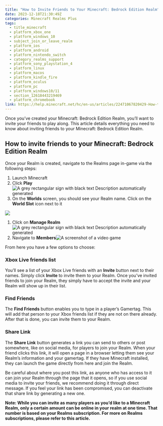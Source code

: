 ```yaml
---
title: "How to Invite Friends to Your Minecraft: Bedrock Edition Realm"
date: 2023-12-18T21:30:49Z
categories: Minecraft Realms Plus
tags:
  - title_minecraft
  - platform_xbox_one
  - platform_windows_10
  - subject_join_or_leave_realm
  - platform_ios
  - platform_android
  - platform_nintendo_switch
  - category_realms_support
  - platform_sony_playstation_4
  - platform_linux
  - platform_macos
  - platform_kindle_fire
  - platform_oculus
  - platform_pc
  - platform_windows10/11
  - section_12618443219469
  - platform_chromebook
link: https://help.minecraft.net/hc/en-us/articles/22471067820429-How-to-Invite-Friends-to-Your-Minecraft-Bedrock-Edition-Realm
---
```


Once you’ve created your Minecraft: Bedrock Edition Realm, you’ll want to invite your friends to play along. This article details everything you need to know about inviting friends to your Minecraft: Bedrock Edition Realm.

## How to invite friends to your Minecraft: Bedrock Edition Realm

Once your Realm is created, navigate to the Realms page in-game via the following steps:

1.  Launch Minecraft
2.  Click **Play**![A grey rectangular sign with black text Description automatically generated](https://minecrafthelp.zendesk.com/hc/article_attachments/22471021021965)
3.  On the **Worlds** screen, you should see your Realm name. Click on the **World Slot** icon next to it

![](https://minecrafthelp.zendesk.com/hc/article_attachments/22471067787533)

1.  Click on **Manage Realm** ![A grey rectangular sign with black text Description automatically generated](https://minecrafthelp.zendesk.com/hc/article_attachments/22471067788941)
2.  Navigate to **Members**![A screenshot of a video game](https://minecrafthelp.zendesk.com/hc/article_attachments/22471067793421)

From here you have a few options to choose: 

### Xbox Live friends list

You’ll see a list of your Xbox Live friends with an **Invite** button next to their names. Simply click **Invite** to invite them to your Realm. Once you’ve invited friends to join your Realm, they simply have to accept the invite and your Realm will show up in their list.

### Find Friends

The **Find Friends** button enables you to type in a player’s Gamertag. This will add that person to your Xbox friends list if they are not on there already. After that is done, you can invite them to your Realm.

### Share Link

The **Share Link** button generates a link you can send to others or post somewhere, like on social media, for players to join your Realm. When your friend clicks this link, it will open a page in a browser letting them see your Realm’s information and your gamertag. If they have Minecraft installed, they can launch the game directly from here and join the Realm.

Be careful about where you post this link, as anyone who has access to it can join your Realm through the page that it opens, so if you use social media to invite your friends, we recommend doing it through direct message. If you feel your link has been compromised, you can deactivate that share link by generating a new one.

**Note: While you can invite as many players as you’d like to a Minecraft Realm, only a certain amount can be online in your realm at one time. That number is based on your Realms subscription. For more on Realms subscriptions, please refer to this article.**
